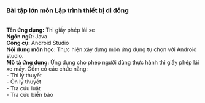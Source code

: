 <h3>Bài tập lớn môn Lập trình thiết bị di đồng</h3><br/>
<b>Tên ứng dụng:</b> Thi giấy phép lái xe<br/>
<b>Ngôn ngữ: </b> Java<br/>
<b>Công cụ: </b> Android Studio<br/>
<b>Nội dung môn học: </b> Thực hiện xây dựng mộn ứng dụng tự chọn với Android studio.<br/>
<b>Mô tả ứng dụng: </b>Ứng dụng cho phép người dùng thực hành thi giấy phép lái xe máy. Gồm có các chức năng: <br/>
- Thi lý thuyết<br/>
- Ôn lý thuyết<br/>
- Tra cứu luật<br/>
- Tra cứu biển báo<br/>

